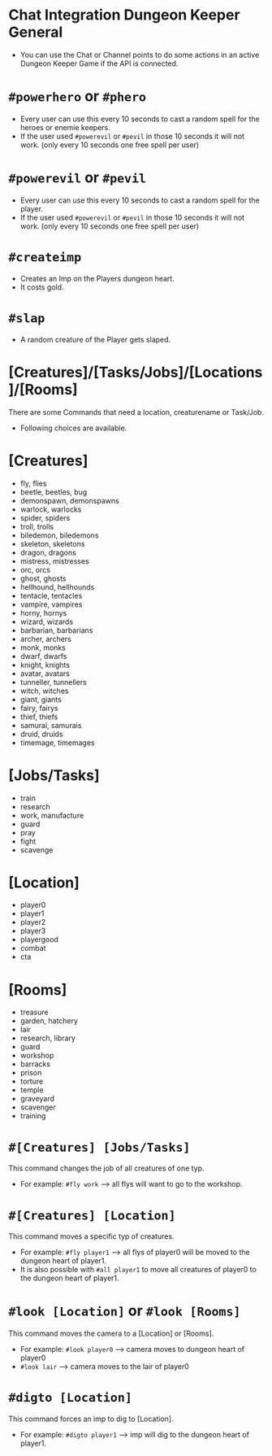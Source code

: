 # Chat Integration Dungeon Keeper General

- You can use the Chat or Channel points to do some actions in an active Dungeon Keeper Game if the API is connected.


# `#powerhero` or `#phero`

- Every user can use this every 10 seconds to cast a random spell for the heroes or enemie keepers.
- If the user used `#powerevil` or `#pevil` in those 10 seconds it will not work. (only every 10 seconds one free spell per user)

# `#powerevil` or `#pevil`

- Every user can use this every 10 seconds to cast a random spell for the player.
- If the user used `#powerevil` or `#pevil` in those 10 seconds it will not work. (only every 10 seconds one free spell per user)

# `#createimp`

- Creates an Imp on the Players dungeon heart.
- It costs gold.

# `#slap`

- A random creature of the Player gets slaped.

# [Creatures]/[Tasks/Jobs]/[Locations]/[Rooms]

There are some Commands that need a location, creaturename or Task/Job.
- Following choices are available.

# [Creatures]

- fly, flies
- beetle, beetles, bug
- demonspawn, demonspawns
- warlock, warlocks
- spider, spiders
- troll, trolls
- biledemon, biledemons
- skeleton, skeletons
- dragon, dragons
- mistress, mistresses
- orc, orcs
- ghost, ghosts
- hellhound, hellhounds
- tentacle, tentacles
- vampire, vampires
- horny, hornys
- wizard, wizards
- barbarian, barbarians
- archer, archers
- monk, monks
- dwarf, dwarfs
- knight, knights
- avatar, avatars
- tunneller, tunnellers
- witch, witches
- giant, giants
- fairy, fairys
- thief, thiefs
- samurai, samurais
- druid, druids
- timemage, timemages

# [Jobs/Tasks]

- train
- research
- work, manufacture
- guard
- pray
- fight
- scavenge

# [Location]

- player0
- player1
- player2
- player3
- playergood
- combat
- cta

# [Rooms]

- treasure
- garden, hatchery
- lair
- research, library
- guard
- workshop
- barracks
- prison
- torture
- temple
- graveyard
- scavenger
- training

# `#[Creatures] [Jobs/Tasks]`

This command changes the job of all creatures of one typ.
- For example: `#fly work` --> all flys will want to go to the workshop.

# `#[Creatures] [Location]`

This command moves a specific typ of creatures.
- For example: `#fly player1` --> all flys of player0 will be moved to the dungeon heart of player1.
- It is also possible with `#all player1` to move all creatures of player0 to the dungeon heart of player1.

# `#look [Location]` or `#look [Rooms]`

This command moves the camera to a [Location] or [Rooms]. 
- For example: `#look player0` --> camera moves to dungeon heart of player0
- `#look lair` --> camera moves to the lair of player0

# `#digto [Location]`

This command forces an imp to dig to [Location]. 
- For example: `#digto player1` --> imp will dig to the dungeon heart of player1.
